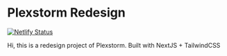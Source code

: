# Plexstorm Redesign

[![Netlify Status](https://api.netlify.com/api/v1/badges/6dbdb71e-be5e-44f8-a83e-6153f69017f0/deploy-status)](https://app.netlify.com/sites/plexstorm/deploys)

Hi, this is a redesign project of Plexstorm.
Built with NextJS + TailwindCSS
